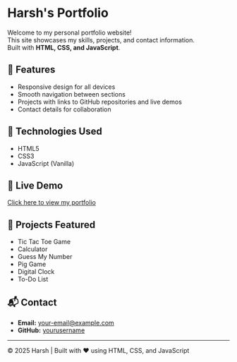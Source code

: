 # Harsh's Portfolio

Welcome to my personal portfolio website!  
This site showcases my skills, projects, and contact information.  
Built with **HTML, CSS, and JavaScript**.

## 🌟 Features
- Responsive design for all devices
- Smooth navigation between sections
- Projects with links to GitHub repositories and live demos
- Contact details for collaboration

## 🚀 Technologies Used
- HTML5
- CSS3
- JavaScript (Vanilla)

## 🔗 Live Demo
[Click here to view my portfolio](https://yourusername.github.io/portfolio)

## 📂 Projects Featured
- Tic Tac Toe Game
- Calculator
- Guess My Number
- Pig Game
- Digital Clock
- To-Do List

## 📬 Contact
- **Email:** your-email@example.com
- **GitHub:** [yourusername](https://github.com/yourusername)

---
© 2025 Harsh | Built with ❤️ using HTML, CSS, and JavaScript
